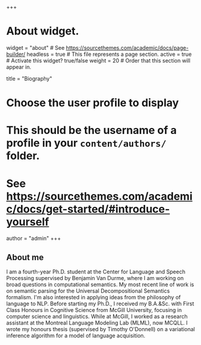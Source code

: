 +++
# About widget.
widget = "about"  # See https://sourcethemes.com/academic/docs/page-builder/
headless = true  # This file represents a page section.
active = true  # Activate this widget? true/false
weight = 20  # Order that this section will appear in.

title = "Biography"

# Choose the user profile to display
# This should be the username of a profile in your `content/authors/` folder.
# See https://sourcethemes.com/academic/docs/get-started/#introduce-yourself
author = "admin"
+++

## About me
I am a fourth-year Ph.D. student at the Center for Language and Speech Processing supervised by Benjamin Van Durme, where I am working on broad questions in computational semantics. My most recent line of work is on semantic parsing for the Universal Decompositional Semantics formalism. I'm also interested in applying ideas from the philosophy of language to NLP. Before starting my Ph.D., I received my B.A.&Sc. with First Class Honours in Cognitive Science from McGill University, focusing in computer science and linguistics. While at McGill, I worked as a research assistant at the Montreal Language Modeling Lab (MLML), now MCQLL. I wrote my honours thesis (supervised by Timothy O'Donnell) on a variational inference algorithm for a model of language acquisition.


